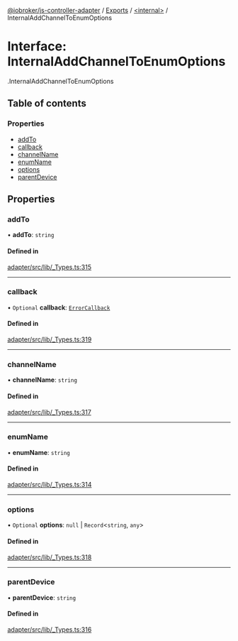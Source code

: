 [@iobroker/js-controller-adapter](../README.md) / [Exports](../modules.md) / [<internal\>](../modules/internal_.md) / InternalAddChannelToEnumOptions

# Interface: InternalAddChannelToEnumOptions

[<internal>](../modules/internal_.md).InternalAddChannelToEnumOptions

## Table of contents

### Properties

- [addTo](internal_.InternalAddChannelToEnumOptions.md#addto)
- [callback](internal_.InternalAddChannelToEnumOptions.md#callback)
- [channelName](internal_.InternalAddChannelToEnumOptions.md#channelname)
- [enumName](internal_.InternalAddChannelToEnumOptions.md#enumname)
- [options](internal_.InternalAddChannelToEnumOptions.md#options)
- [parentDevice](internal_.InternalAddChannelToEnumOptions.md#parentdevice)

## Properties

### addTo

• **addTo**: `string`

#### Defined in

[adapter/src/lib/_Types.ts:315](https://github.com/ioBroker/ioBroker.js-controller/blob/c7ef56a8/packages/adapter/src/lib/_Types.ts#L315)

___

### callback

• `Optional` **callback**: [`ErrorCallback`](../modules/internal_.md#errorcallback)

#### Defined in

[adapter/src/lib/_Types.ts:319](https://github.com/ioBroker/ioBroker.js-controller/blob/c7ef56a8/packages/adapter/src/lib/_Types.ts#L319)

___

### channelName

• **channelName**: `string`

#### Defined in

[adapter/src/lib/_Types.ts:317](https://github.com/ioBroker/ioBroker.js-controller/blob/c7ef56a8/packages/adapter/src/lib/_Types.ts#L317)

___

### enumName

• **enumName**: `string`

#### Defined in

[adapter/src/lib/_Types.ts:314](https://github.com/ioBroker/ioBroker.js-controller/blob/c7ef56a8/packages/adapter/src/lib/_Types.ts#L314)

___

### options

• `Optional` **options**: ``null`` \| `Record`<`string`, `any`\>

#### Defined in

[adapter/src/lib/_Types.ts:318](https://github.com/ioBroker/ioBroker.js-controller/blob/c7ef56a8/packages/adapter/src/lib/_Types.ts#L318)

___

### parentDevice

• **parentDevice**: `string`

#### Defined in

[adapter/src/lib/_Types.ts:316](https://github.com/ioBroker/ioBroker.js-controller/blob/c7ef56a8/packages/adapter/src/lib/_Types.ts#L316)
